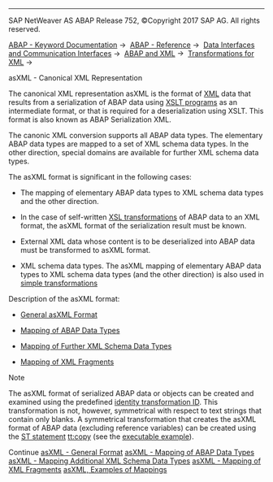   

* * *

SAP NetWeaver AS ABAP Release 752, ©Copyright 2017 SAP AG. All rights reserved.

[ABAP - Keyword Documentation](javascript:call_link\('abenabap.htm'\)) →  [ABAP - Reference](javascript:call_link\('abenabap_reference.htm'\)) →  [Data Interfaces and Communication Interfaces](javascript:call_link\('abenabap_data_communication.htm'\)) →  [ABAP and XML](javascript:call_link\('abenabap_xml.htm'\)) →  [Transformations for XML](javascript:call_link\('abenabap_xml_trafos.htm'\)) → 

asXML - Canonical XML Representation

The canonical XML representation asXML is the format of [XML](javascript:call_link\('abenxml_glosry.htm'\) "Glossary Entry") data that results from a serialization of ABAP data using [XSLT programs](javascript:call_link\('abenxsl_transformation_1_glosry.htm'\) "Glossary Entry") as an intermediate format, or that is required for a deserialization using XSLT. This format is also known as ABAP Serialization XML.

The canonic XML conversion supports all ABAP data types. The elementary ABAP data types are mapped to a set of XML schema data types. In the other direction, special domains are available for further XML schema data types.

The asXML format is significant in the following cases:

-   The mapping of elementary ABAP data types to XML schema data types and the other direction.

-   In the case of self-written [XSL transformations](javascript:call_link\('abenxsl_transformation_1_glosry.htm'\) "Glossary Entry") of ABAP data to an XML format, the asXML format of the serialization result must be known.

-   External XML data whose content is to be deserialized into ABAP data must be transformed to asXML format.

-   XML schema data types. The asXML mapping of elementary ABAP data types to XML schema data types (and the other direction) is also used in [simple transformations](javascript:call_link\('abensimple_transformation_glosry.htm'\) "Glossary Entry")

Description of the asXML format:

-   [General asXML Format](javascript:call_link\('abenabap_xslt_asxml_general.htm'\))

-   [Mapping of ABAP Data Types](javascript:call_link\('abenabap_xslt_asxml_named.htm'\))

-   [Mapping of Further XML Schema Data Types](javascript:call_link\('abenabap_xslt_asxml_schema.htm'\))

-   [Mapping of XML Fragments](javascript:call_link\('abenabap_xslt_asxml_fragment.htm'\))

Note

The asXML format of serialized ABAP data or objects can be created and examined using the predefined [identity transformation ID](javascript:call_link\('abenabap_xslt_id.htm'\)). This transformation is not, however, symmetrical with respect to text strings that contain only blanks. A symmetrical transformation that creates the asXML format of ABAP data (excluding reference variables) can be created using the [ST statement](javascript:call_link\('abenabap_st.htm'\)) [tt:copy](javascript:call_link\('abenst_tt_copy.htm'\)) (see the [executable example](javascript:call_link\('abenasxml_id_vs_st_abexa.htm'\))).

Continue
[asXML - General Format](javascript:call_link\('abenabap_xslt_asxml_general.htm'\))
[asXML - Mapping of ABAP Data Types](javascript:call_link\('abenabap_xslt_asxml_named.htm'\))
[asXML - Mapping Additional XML Schema Data Types](javascript:call_link\('abenabap_xslt_asxml_schema.htm'\))
[asXML - Mapping of XML Fragments](javascript:call_link\('abenabap_xslt_asxml_fragment.htm'\))
[asXML, Examples of Mappings](javascript:call_link\('abenasxml_abexas.htm'\))